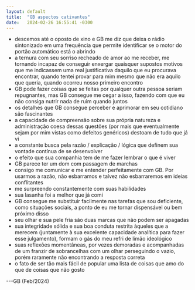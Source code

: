```yaml
---
layout: default
title:  "GB aspectos cativantes"
date:   2024-02-26 16:55:41 -0300
---
```

  
  
  
- descemos até o oposto de xino e GB me diz que deixa o rádio sintonizado em uma frequência que permite identificar se o motor do portão automático está o abrindo 
- a ternura com seu sorriso recheado de amor ao me receber, me tornando incapaz de conseguir enxergar quaisquer supostos motivos que me indicassem uma real justificativa daquilo que eu procurava encontrar, quando tentei provar para mim mesmo que não era aquilo que queria, quando ocorreu nosso primeiro encontro 
- GB pode fazer coisas que se feitas por qualquer outra pessoa seriam repugnantes, mas GB consegue me cegar a isso, fazendo com que eu não consiga nutrir nada de ruim quando juntos 
- os detalhes que GB consegue perceber e aprimorar em seu cotidiano são fascinantes 
- a capacidade de compreensão sobre sua própria natureza e administração coesa dessas questões (por mais que eventualmente sejam por mim vistas como defeitos genéricos) destoam de tudo que já vi 
- a constante busca pela razão / explicação / lógica que definem sua vontade contínua de se desenvolver 
- o efeito que sua companhia tem de me fazer lembrar o que é viver 
- GB parece ter um dom com passagem de marchas 
- consigo me comunicar e me entender perfeitamente com GB. Por usarmos a razão, não esbarramos e talvez não esbarraremos em ideias conflitantes 
- me surpreendo constantemente com suas habilidades 
- sua lasanha foi a melhor que já comi 
- GB consegue me substituir facilmente nas tarefas que sou deficiente, como situações sociais, a ponto de eu me tornar dispensável ou bem próximo disso 
- seu olhar e sua pele fria são duas marcas que não podem ser apagadas 
- sua integridade sólida e sua boa conduta restrita àqueles que a merecem (juntamente à sua excelente capacidade analítica para fazer esse julgamento), formam o gás do meu refri de limão ideológico 
- suas reflexões momentâneas, por vezes demoradas e acompanhadas de um franzir de sobrancelhas com um olhar perseguindo o vazio, porém raramente não encontrando a resposta correta 
- o fato de ser tão mais fácil de popular uma lista de coisas que amo do que de coisas que não gosto

  
---GB (Feb/2024)
